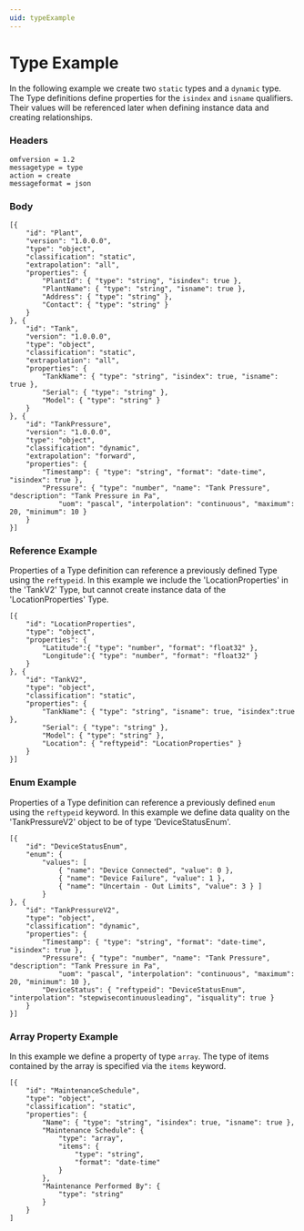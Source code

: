 ```yaml
---
uid: typeExample
---
```


# Type Example


In the following example we create two `static` types and a `dynamic` type. The Type definitions define properties for the `isindex` and `isname` qualifiers.
Their values will be referenced later when defining instance data and creating relationships.

### Headers

    omfversion = 1.2
    messagetype = type
    action = create
    messageformat = json

### Body

    [{
        "id": "Plant",
        "version": "1.0.0.0",
        "type": "object",
        "classification": "static",
        "extrapolation": "all",
        "properties": {
            "PlantId": { "type": "string", "isindex": true },
            "PlantName": { "type": "string", "isname": true },
            "Address": { "type": "string" },
            "Contact": { "type": "string" }
        }
    }, {
        "id": "Tank",
        "version": "1.0.0.0",
        "type": "object",
        "classification": "static",
        "extrapolation": "all",
        "properties": {
            "TankName": { "type": "string", "isindex": true, "isname": true },
            "Serial": { "type": "string" },
            "Model": { "type": "string" }
        }
    }, {
        "id": "TankPressure",
        "version": "1.0.0.0",
        "type": "object",
        "classification": "dynamic",
        "extrapolation": "forward",
        "properties": {
            "Timestamp": { "type": "string", "format": "date-time", "isindex": true },
            "Pressure": { "type": "number", "name": "Tank Pressure", "description": "Tank Pressure in Pa",
                "uom": "pascal", "interpolation": "continuous", "maximum": 20, "minimum": 10 }
        }
    }]


### Reference Example

Properties of a Type definition can reference a previously defined Type using the `reftypeid`.
In this example we include the \'LocationProperties\' in the 'TankV2' Type, but cannot create instance data of the 'LocationProperties' Type.

	[{
		"id": "LocationProperties",
		"type": "object",
		"properties": {
			"Latitude":{ "type": "number", "format": "float32" },
			"Longitude":{ "type": "number", "format": "float32" }
		}
	}, {
		"id": "TankV2",
		"type": "object",
		"classification": "static",
		"properties": {
			"TankName": { "type": "string", "isname": true, "isindex":true },
			"Serial": { "type": "string" },
			"Model": { "type": "string" },
			"Location": { "reftypeid": "LocationProperties" }
		}
	}]

### Enum Example

Properties of a Type definition can reference a previously defined `enum` using the `reftypeid` keyword.
In this example we define data quality on the 'TankPressureV2' object to be of type 'DeviceStatusEnum'.

	[{
		"id": "DeviceStatusEnum",
		"enum": {
			"values": [
				{ "name": "Device Connected", "value": 0 },
				{ "name": "Device Failure", "value": 1 },
				{ "name": "Uncertain - Out Limits", "value": 3 } ]
			}
	}, {
		"id": "TankPressureV2",
		"type": "object",
		"classification": "dynamic",
		"properties": {
			"Timestamp": { "type": "string", "format": "date-time", "isindex": true },
			"Pressure": { "type": "number", "name": "Tank Pressure", "description": "Tank Pressure in Pa",
				"uom": "pascal", "interpolation": "continuous", "maximum": 20, "minimum": 10 },
			"DeviceStatus": { "reftypeid": "DeviceStatusEnum", "interpolation": "stepwisecontinuousleading", "isquality": true }
		}
	}]


### Array Property Example

In this example we define a property of type `array`. The type of items contained by the array is specified via the
`items` keyword.

	[{
		"id": "MaintenanceSchedule",
		"type": "object",
		"classification": "static",
		"properties": {
			"Name": { "type": "string", "isindex": true, "isname": true },
			"Maintenance Schedule": {
				"type": "array",
				"items": {
					"type": "string",
					"format": "date-time"
				}
			},
			"Maintenance Performed By": {
				"type": "string"
			}
		}
	]
